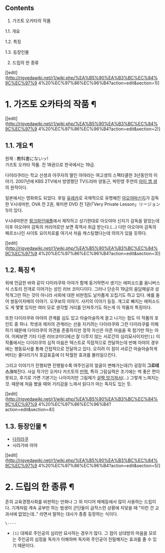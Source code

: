## Contents

    

1. 가즈토 오카타의 작품 
    

1.1. 개요

1.2. 특징

1.3. 등장인물

2. 드립의 한 종류 

[[edit](http://rigvedawiki.net/r1/wiki.php/%EA%B5%90%EA%B3%BC%EC%84%9C%EC%97%9
4%20%EC%97%86%EC%96%B4?action=edit&section=1)]

# 1. 가즈토 오카타의 작품 ¶

  

[[edit](http://rigvedawiki.net/r1/wiki.php/%EA%B5%90%EA%B3%BC%EC%84%9C%EC%97%9
4%20%EC%97%86%EC%96%B4?action=edit&section=2)]

## 1.1. 개요 ¶

  

원제 : 教科書にないッ!  
가즈토 오카타 작품. 전 18권으로 한국에서는 19금.

  

다이라쿠라는 학교 선생과 야쿠자의 딸인 아야라는 여고생의 스펙타클한 3년동안의 이야기. 2007년에 KBS 2TV에서 방영했던 TV드라마
양동근, 박민영 주연의 [아이 앰 샘](%EC%95%84%EC%9D%B4%20%EC%95%B0%20%EC%83%98#s-3.md)의
원작이다.

  

일본에서는 영화화도 되었다. 후일 [유레카](%EC%9C%A0%EB%A0%88%EC%B9%B4.md)로 국제적으로 유명해진 [아오야마신지](%EC%95%84%EC%98%A4%EC%95%BC%EB%A7%88%20%EC%8B%A0%EC%A7%80.md)가 감독한
V시네마판, OVA 전 2권, 북미판 DVD 전 1권(「Very Private Lesson」リージョン1)이 있다.

  

V시네마판은 [핑크파인애플](%ED%95%91%ED%81%AC%20%ED%8C%8C%EC%9D%B8%EC%95%A0%ED%94%8C.md)에서 제작하고
상기한대로 아오야마 신지가 감독을 맡았는데 이후 아오야마 감독의 커리어로만 보면 흑역사 취급 받는다.(…) 다만 아오야마 감독의 페르소나인
사이토 요이치로를 여기서 처음 캐스팅했다는데 의의가 있을 듯하다.

  
  

[[edit](http://rigvedawiki.net/r1/wiki.php/%EA%B5%90%EA%B3%BC%EC%84%9C%EC%97%9
4%20%EC%97%86%EC%96%B4?action=edit&section=3)]

## 1.2. 특징 ¶

위에 언급한 바와 같이 다이라쿠와 아야가 함께 동거하면서 생기는 에피소드를 옴니버스식 스토리 전개로 이어가는 성인 러브 코미디이다. 그러나
단순히 19금의 음담패설과 성적개그만 하는 것이 아니라 사회에 대한 비판점도 날카롭게 꼬집기도 하고 있다. 예를 들어 쌍둥이자매의 이야기.
오쿠보의 이야기. 사키의 이야기 등등. 개그로 빠지는 에피소드도 게 몇몇 있지만 여러 모로 생각할 거리를 던져주기도 하는게 이 작품의
특징이다.

  

또한 다이라쿠와 아야의 관계를 심도 있고 아슬아슬하게 끌고 나가는 점도 이 작품의 포인트 중 하나. 학생과 제자의 관계라는 선을 지키려는
다이라쿠와 그런 다이라쿠를 이해하기 떄문에 다이라쿠의 의견을 존중하지만 정작 자신은 아픈 마음을 꾹 참기만 하는 아야. 어찌보면 기타 다른
러브코미디에선 잘 다루지 않는 서로간의 심리묘사이지만`[1]` 이 작품에서는 다이라쿠의 심적 마음은 텍스트로 직접적으로 전달하는데 반해
아야의 경우에는 행동묘사를 통해 간접적으로 전달하고 있다. 오히려 이 점이 서로간 아슬아슬하게 버티는 줄다리기식 호감표출에 더 탁월한 효과를
불러일으킨다.

  

그리고 이야기가 진행되면 진행될수록 여주인공의 얼굴이 변해가는데(?) 굉장히 **그로테스크**해진다. 사실 작가인 오카다 카즈토의
[만력](%EB%A7%8C%EB%A0%A5.md), 특히 그림실력은 초기에는 썩 좋은 편이 못되고, 후기로 가면 기본기는 나아지지만
그림체가 [살짝 망가져서](%EC%97%AD%EB%B3%80.md)(...) 그렇게 느껴지는 것. 때문에 처음 봤을 때와 거리감을
느껴서 읽다가 마는 독자도 있는 듯.

  
  

[[edit](http://rigvedawiki.net/r1/wiki.php/%EA%B5%90%EA%B3%BC%EC%84%9C%EC%97%9
4%20%EC%97%86%EC%96%B4?action=edit&section=4)]

## 1.3. 등장인물 ¶

  * [다이라쿠](%EB%8B%A4%EC%9D%B4%EB%9D%BC%EC%BF%A0.md)
  * 시라가바 아야  
  

[[edit](http://rigvedawiki.net/r1/wiki.php/%EA%B5%90%EA%B3%BC%EC%84%9C%EC%97%9
4%20%EC%97%86%EC%96%B4?action=edit&section=5)]

# 2. 드립의 한 종류 ¶

  

흔히 교육경쟁사회를 비판하는 만화나 그 외 미디어 매체등에서 많이 사용하는 드립이다. 기계처럼 계속 공부만 하는 범생이 군단들이 급작스런
상황에 치닿을 때 "이런 건 교과서에 없었는데.." 라면서 말하는 대사가 종종 등장하는 식이다.

`\----`

  * `[1]` 대체로 주인공의 심리만 묘사하는 경우가 많다. 그 점이 상대방의 마음을 모르는 주인공의 심정을 독자가 이해하며 독자와 주인공이 친밀해지는 효과를 줄 수 있기 때문이다.

